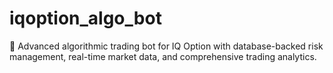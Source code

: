 # iqoption_algo_bot
🤖 Advanced algorithmic trading bot for IQ Option with database-backed risk management, real-time market data, and comprehensive trading analytics.
